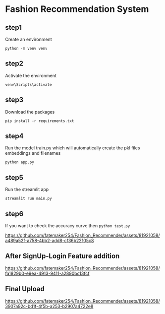 # Fashion Recommendation System

## step1
Create an environment

```python -m venv venv```

## step2
Activate the environment

``` venv\Scripts\activate ```

## step3
Download the packages

```pip install -r requirements.txt ```

## step4
Run the model train.py which will automatically create the pkl files embeddings and filenames

`python app.py`

## step5
Run the streamlit app

``` streamlit run main.py ```

## step6
If you want to check the accuracy curve then
``` python test.py ```


https://github.com/fatemaker254/Fashion_Recommender/assets/81921058/a489a52f-a758-4bb2-add8-cf36b22105c8

## After SignUp-Login Feature addition

https://github.com/fatemaker254/Fashion_Recommender/assets/81921058/fa1829b0-e9ea-4913-9411-a2890bc13fcf

## Final Upload


https://github.com/fatemaker254/Fashion_Recommender/assets/81921058/3907a92c-bd1f-4f5b-a253-b2907a4722e8



